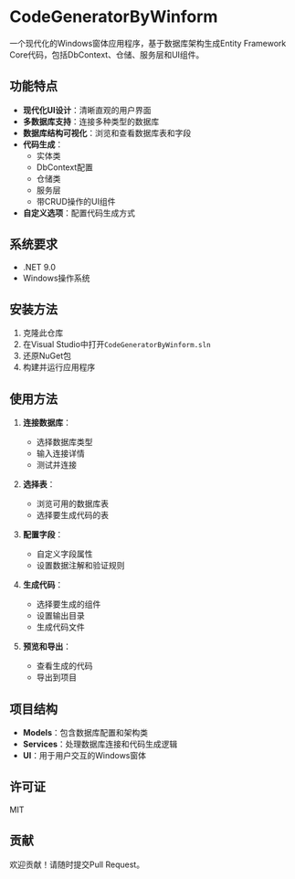 # CodeGeneratorByWinform

一个现代化的Windows窗体应用程序，基于数据库架构生成Entity Framework Core代码，包括DbContext、仓储、服务层和UI组件。

## 功能特点

- **现代化UI设计**：清晰直观的用户界面
- **多数据库支持**：连接多种类型的数据库
- **数据库结构可视化**：浏览和查看数据库表和字段
- **代码生成**：
  - 实体类
  - DbContext配置
  - 仓储类
  - 服务层
  - 带CRUD操作的UI组件
- **自定义选项**：配置代码生成方式

## 系统要求

- .NET 9.0
- Windows操作系统

## 安装方法

1. 克隆此仓库
2. 在Visual Studio中打开`CodeGeneratorByWinform.sln`
3. 还原NuGet包
4. 构建并运行应用程序

## 使用方法

1. **连接数据库**：
   - 选择数据库类型
   - 输入连接详情
   - 测试并连接

2. **选择表**：
   - 浏览可用的数据库表
   - 选择要生成代码的表

3. **配置字段**：
   - 自定义字段属性
   - 设置数据注解和验证规则

4. **生成代码**：
   - 选择要生成的组件
   - 设置输出目录
   - 生成代码文件

5. **预览和导出**：
   - 查看生成的代码
   - 导出到项目

## 项目结构

- **Models**：包含数据库配置和架构类
- **Services**：处理数据库连接和代码生成逻辑
- **UI**：用于用户交互的Windows窗体

## 许可证

MIT

## 贡献

欢迎贡献！请随时提交Pull Request。 